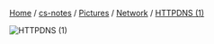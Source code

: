 [Home](https://mengxianbin.github.io) /
[cs-notes](https://mengxianbin.github.io/cs-notes/site) /
[Pictures](https://mengxianbin.github.io/cs-notes/site/Pictures) /
[Network](https://mengxianbin.github.io/cs-notes/site/Pictures/Network) /
[HTTPDNS (1)](https://mengxianbin.github.io/cs-notes/site/Pictures/Network/HTTPDNS%20%281%29)

![HTTPDNS (1)](https://mengxianbin.github.io/cs-notes/./Pictures/Network/HTTPDNS%20%281%29.png)